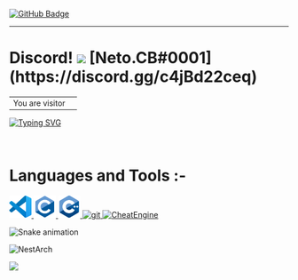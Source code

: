 [![GitHub Badge](https://img.shields.io/github/followers/NetoScript?style=social)](https://github.com/NetoScript?tab=followers)



***

<h1 align="left">Discord! <img src="https://cliply.co/wp-content/uploads/2021/08/372108630_DISCORD_LOGO_400.gif" width="40"> [Neto.CB#0001](https://discord.gg/c4jBd22ceq) </h1>


<table>
  <tr>
    <td>You are visitor</td>
    <td><img src="https://profile-counter.glitch.me/Gchism94/count.svg" alt="" /></td>
  </tr>
</table>

[![Typing SVG](https://readme-typing-svg.demolab.com?font=Fira+Code&pause=1000&width=435&lines=Programador+em+c%2B%2B+Game+Hacking)](https://git.io/typing-svg)

<br>

# <b>Languages and Tools :-</b>
<p align="left">
<!-- vs code -->
 <a 
    href="https://code.visualstudio.com/" 
    target="_blank" rel="noreferrer"> 
    <img
        src="https://raw.githubusercontent.com/github/explore/80688e429a7d4ef2fca1e82350fe8e3517d3494d/topics/visual-studio-code/visual-studio-code.png"
        alt="VS code" width="40" height="40"
    /> 
 </a> 
 <!-- c -->
 <a
    href="https://www.cprogramming.com/" 
    target="_blank" rel="noreferrer"> 
    <img
        src="https://raw.githubusercontent.com/devicons/devicon/master/icons/c/c-original.svg"
        alt="c" width="40" height="40"
    /> 
 </a> 
 <!-- cpp -->
 <a 
    href="https://isocpp.org/"
    target="_blank" rel="noreferrer"> 
    <img
        src="https://raw.githubusercontent.com/devicons/devicon/master/icons/cplusplus/cplusplus-original.svg"
        alt="cplusplus" width="40" height="40"
    /> 
 </a>
 <!-- git -->
 <a 
    href="https://git-scm.com/"
    target="_blank" rel="noreferrer"> 
    <img
        src="https://www.vectorlogo.zone/logos/git-scm/git-scm-icon.svg" alt="git"
        width="40" height="40"
    /> 
 </a> 
   <!-- cheatengine -->
 <a 
    href="https://www.cheatengine.org" 
    target="_blank" rel="noreferrer"> 
    <img
        src="https://images-wixmp-ed30a86b8c4ca887773594c2.wixmp.com/f/73a0c553-6659-4fcc-8538-362b25615ee4/d3d20ly-56050e43-c8f1-477d-97a5-3f66424db4b0.png?token=eyJ0eXAiOiJKV1QiLCJhbGciOiJIUzI1NiJ9.eyJzdWIiOiJ1cm46YXBwOjdlMGQxODg5ODIyNjQzNzNhNWYwZDQxNWVhMGQyNmUwIiwiaXNzIjoidXJuOmFwcDo3ZTBkMTg4OTgyMjY0MzczYTVmMGQ0MTVlYTBkMjZlMCIsIm9iaiI6W1t7InBhdGgiOiJcL2ZcLzczYTBjNTUzLTY2NTktNGZjYy04NTM4LTM2MmIyNTYxNWVlNFwvZDNkMjBseS01NjA1MGU0My1jOGYxLTQ3N2QtOTdhNS0zZjY2NDI0ZGI0YjAucG5nIn1dXSwiYXVkIjpbInVybjpzZXJ2aWNlOmZpbGUuZG93bmxvYWQiXX0.kW8WkEZUACWXVMdL6QHObLvDHk5yPY0lKk5lMuuyR4Q"
        alt="CheatEngine" width="40" height="40"
    /> 
 </a> 


![Snake animation](https://github.com/Gchism94/Gchism94/raw/output/github-contribution-grid-snake-dark.svg?palette=github-dark)
  
![NestArch](https://cdn.discordapp.com/attachments/900205241331511299/1102352306005094460/image.png)
  
<p align="left">
  <img src="https://capsule-render.vercel.app/api?type=waving&color=gradient&height=100&section=footer"/>
</p>
